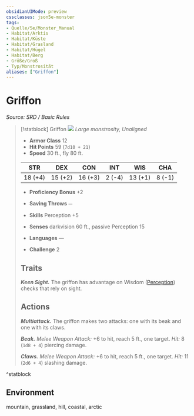```yaml
---
obsidianUIMode: preview
cssclasses: json5e-monster
tags:
- Quelle/5e/Monster_Manual
- Habitat/Arktis
- Habitat/Küste
- Habitat/Grasland
- Habitat/Hügel
- Habitat/Berg
- Größe/Groß
- Typ/Monstrosität
aliases: ["Griffon"]
---
```

# Griffon
*Source: SRD / Basic Rules*  

> [!statblock] Griffon
> ![](compendium/bestiary/monstrosity/token/griffon.png#token)
> *Large monstrosity, Unaligned*
> 
> - **Armor Class** 12 
> - **Hit Points** 59 (`7d10 + 21`)
> - **Speed** 30 ft., fly 80 ft.
> 
> |STR|DEX|CON|INT|WIS|CHA|
> |:---:|:---:|:---:|:---:|:---:|:---:|
> |18 (+4)|15 (+2)|16 (+3)| 2 (-4)|13 (+1)| 8 (-1)|
> 
> - **Proficiency Bonus** +2
> - **Saving Throws** ⏤
> - **Skills** Perception +5
> - **Senses** darkvision 60 ft., passive Perception 15
> 
> - **Languages** —
> - **Challenge** 2
> 
> ## Traits
> 
> ***Keen Sight.*** The griffon has advantage on Wisdom ([Perception](rules/skills.md#Perception)) checks that rely on sight.
> 
> ## Actions
> 
> ***Multiattack.*** The griffon makes two attacks: one with its beak and one with its claws.
> 
> ***Beak.*** *Melee Weapon Attack:* +6 to hit, reach 5 ft., one target. *Hit:* 8 (`1d8 + 4`) piercing damage.
> 
> ***Claws.*** *Melee Weapon Attack:* +6 to hit, reach 5 ft., one target. *Hit:* 11 (`2d6 + 4`) slashing damage.

^statblock

## Environment

mountain, grassland, hill, coastal, arctic